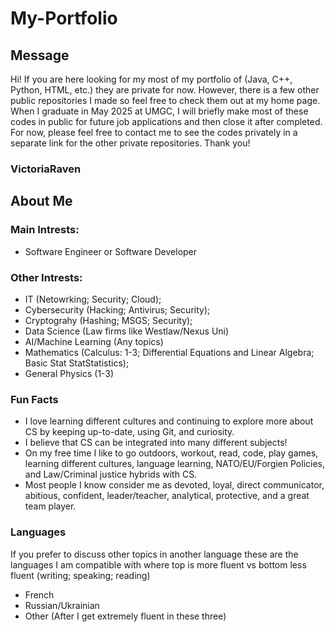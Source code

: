# My-Portfolio
## Message
Hi! If you are here looking for my most of my portfolio of (Java, C++, Python, HTML, etc.) they are private for now. However, there is a few other public repositories I made so feel free to check them out at my home page. When I graduate in May 2025 at UMGC, I will briefly make most of these codes in public for future job applications and then close it after completed. For now, please feel free to contact me to see the codes privately in a separate link for the other private repositories. Thank you!
### VictoriaRaven
## About Me
### Main Intrests: 
- Software Engineer or Software Developer
### Other Intrests:
- IT (Netowrking; Security; Cloud);
- Cybersecurity (Hacking; Antivirus; Security);
- Cryptograhy (Hashing; MSGS; Security);
- Data Science (Law firms like Westlaw/Nexus Uni)
- AI/Machine Learning (Any topics)
- Mathematics (Calculus: 1-3; Differential Equations and Linear Algebra; Basic Stat
StatStatistics);
- General Physics (1-3)
### Fun Facts
- I love learning different cultures and continuing to explore more about CS by keeping up-to-date, using Git, and curiosity.
- I believe that CS can be integrated into many different subjects!
- On my free time I like to go outdoors, workout, read, code, play games, learning different cultures, language learning, NATO/EU/Forgien Policies, and Law/Criminal justice hybrids with CS.
- Most people I know consider me as devoted, loyal, direct communicator, abitious, confident, leader/teacher, analytical, protective, and a great team player.
### Languages
If you prefer to discuss other topics in another language these are the languages I am compatible with where top is more fluent vs bottom less fluent (writing; speaking; reading)
- French 
- Russian/Ukrainian
- Other (After I get extremely fluent in these three)



